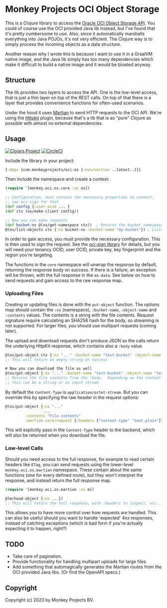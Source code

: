 # Monkey Projects OCI Object Storage

This is a Clojure library to access the [Oracle OCI Object Storage API](https://docs.oracle.com/en-us/iaas/Content/Object/home.htm).  You could of course use the OCI provided Java lib instead,
but I've found that it's pretty cumbersome to use.  Also, since it automatically
marshalls everything into Java POJOs, it's not very efficient.  The Clojure way
is to simply process the incoming objects as a data structure.

Another reason why I wrote this is because I want to use it in a GraalVM native
image, and the Java lib simply has too many dependencies which make it difficult
to build a native image and it would be bloated anyway.

## Structure

The lib provides two layers to access the API.  One is the low-level access,
that is just a thin layer on top of the REST calls.  On top of that there is
a layer that provides convenience functions for often-used scenarios.

Under the hood it uses [Martian](https://github.com/oliyh/martian) to send HTTP
requests to the OCI API.  We're using the [Httpkit](https://github.com/http-kit/http-kit)
plugin, because that's a lib that is as "pure" Clojure as possible with almost no
external dependencies.

## Usage

[![Clojars Project](https://img.shields.io/clojars/v/com.monkeyprojects/oci-os.svg)](https://clojars.org/com.monkeyprojects/oci-os)
[![CircleCI](https://circleci.com/gh/monkey-projects/oci-os.svg?style=svg)](https://app.circleci.com/pipelines/github/monkey-projects/oci-os)

Include the library in your project:
```clojure
{:deps {com.monkeyprojects/oci-os {:mvn/version ..latest..}}}
```

Then include the namespace and create a context:
```clojure
(require '[monkey.oci.os.core :as os])

;; Configuration, must contain the necessary properties to connect,
;; see oci-sign for that
(def config {:user-ocid ... }
(def ctx (os/make-client config))

;; Now you can make requests
(def bucket-ns @(os/get-namespace ctx))  ; Returns the bucket namespace
@(os/list-objects ctx {:ns bucket-ns :bucket-name "my-bucket"}) ; Lists bucket objects
```

In order to gain access, you must provide the necessary configuration.  This
is then used to sign the request.  See the [oci-sign library](https://github.com/monkey-projects/oci-sign)
for details, but you will need your tenancy OCID, user OCID, private key, key fingerprint
and the region you're targeting.

The functions in the `core` namespace will unwrap the response by default, returning the
response body on success.  If there is a failure, an exception will be thrown, with the
full response in the `ex-data`.  See below on how to send requests and gain access to
the raw response map.

### Uploading Files

Creating or updating files is done with the `put-object` function.  The options map should
contain the `:ns` (namespace), `:bucket-name`, `:object-name` and `:contents` values.  The
contents is a string with the file contents.  Request signature require calculating an SHA256
hash for the body, so streaming is not supported.  For larger files, you should use multipart
requests (coming later).

The upload and download requests don't produce JSON so the calls return the underlying
HttpKit response, which contains also a `:body` value.
```clojure
@(os/put-object ctx {:ns "..." :bucket-name "test-bucket" :object-name "test.txt" :contents "this is a test file"})
;; This will return an empty string on success

# Now you can download the file as well
@(os/get-object {:ns "..." :bucket-name "test-bucket" :object-name "test.txt"})
;; Returns the file contents from the :body.  Depending on the content type,
;; this can be a string or an input stream.
```

By default the `Content-Type` is `application/octet-stream`.  But you can override this by
specifying the raw header in the request options:
```clojure
@(os/put-object {:ns "..."
                 ...
		 :contents "File contents"
		 :martian.core/request {:headers {"content-type" "text.plain"}}})
```
This will explicitly pass in the `Content-Type` header to the backend, which will also
be returned when you download the file.

### Low-level Calls

Should you need access to the full response, for example to read certain headers like `ETag`,
you can send requests using the lower-level `monkey.oci.os.martian` namespace.  These contain
about the same functions (one for every defined route), but they won't interpret the response,
and instead return the full response map.

```clojure
(require '[monkey.oci.os.martian :as m])

@(m/head-object {:ns ...})
;; This will return the full response, with :headers to inspect, etc...
```

This allows you to have more control over how requests are handled.  This can also be useful
should you want to handle 'expected' 4xx responses, instead of catching exceptions (which is
bad form if you're actually expecting it to happen, right?)

## TODO

 - Take care of pagination.
 - Provide functionality for handling multipart uploads for large files.
 - Add something that automagically generates the Martian routes from the OCI provided Java libs.
   (Or find the OpenAPI specs.)

## Copyright

Copyright (c) 2023 by Monkey Projects BV.